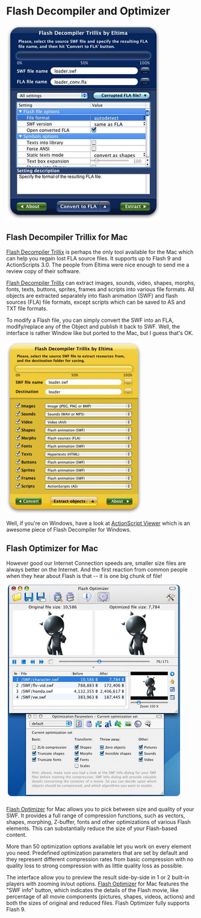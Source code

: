 # Flash Decompiler and Optimizer

![Flash Decompiler)](/static/2008/flash-decompiler-screen01.jpg)

## Flash Decompiler Trillix for Mac

<a href="http://www.flash-decompiler.com/mac.html">Flash Decompiler Trillix</a> is perhaps the only tool available for the Mac which can help you regain lost FLA source files. It supports up to Flash 9 and ActionScripts 3.0. The people from Eltima were nice enough to send me a review copy of their software.

<a href="http://www.flash-decompiler.com/mac.html">Flash Decompiler Trillix</a> can extract images, sounds, video, shapes, morphs, fonts, texts, buttons, sprites, frames and scripts into various file formats. All objects are extracted separately into flash animation (SWF) and flash sources (FLA) file formats, except scripts which can be saved to AS and TXT file formats.

To modify a Flash file, you can simply convert the SWF into an FLA, modify/replace any of the Object and publish it back to SWF. Well, the interface is rather Window like but ported to the Mac, but I guess that's OK.

![Flash Decompiler)](/static/2008/flash-decompiler-screen02.jpg)

Well, if you're on Windows, have a look at <a href="/2003/actionscript-viewer-40-review/">ActionScript Viewer</a> which is an awesome piece of Flash Decompiler for Windows.

## Flash Optimizer for Mac

However good our Internet Connection speeds are, smaller size files are always better on the Internet. And the first reaction from common people when they hear about Flash is that -- it is one big chunk of file!

![Flash Optimizer)](/static/2008/flash-optimizer-screen01.jpg)

<a href="http://mac.eltima.com/swf-compressor.html">Flash Optimizer</a> for Mac allows you to pick between size and quality of your SWF. It provides a full range of compression functions, such as vectors, shapes, morphing, Z-buffer, fonts and other optimizations of various Flash elements. This can substantially reduce the size of your Flash-based content.

More than 50 optimization options available let you work on every element you need. Predefined optimization parameters that are set by default and they represent different compression rates from basic compression with no quality loss to strong compression with as little quality loss as possible.

The interface allow you to preview the result side-by-side in 1 or 2 built-in players with zooming in/out options. <a href="http://mac.eltima.com/swf-compressor.html">Flash Optimizer</a> for Mac features the "SWF info" button, which indicates the details of the Flash movie, like percentage of all movie components (pictures, shapes, videos, actions) and both the sizes of original and reduced files. Flash Optimizer fully supports Flash 9.